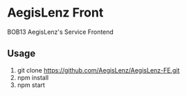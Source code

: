 # AegisLenz Front
BOB13 AegisLenz's Service Frontend

## Usage
1. git clone https://github.com/AegisLenz/AegisLenz-FE.git
2. npm install
3. npm start

